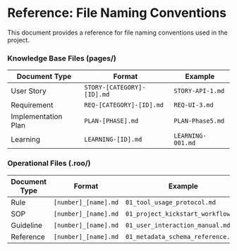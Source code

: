 # Reference: File Naming Conventions

This document provides a reference for file naming conventions used in the project.

### Knowledge Base Files (pages/)

| Document Type | Format | Example |
|---|---|---|
| User Story | `STORY-[CATEGORY]-[ID].md` | `STORY-API-1.md` |
| Requirement | `REQ-[CATEGORY]-[ID].md` | `REQ-UI-3.md` |
| Implementation Plan | `PLAN-[PHASE].md` | `PLAN-Phase5.md` |
| Learning | `LEARNING-[ID].md` | `LEARNING-001.md` |

### Operational Files (.roo/)

| Document Type | Format | Example |
|---|---|---|
| Rule | `[number]_[name].md` | `01_tool_usage_protocol.md` |
| SOP | `[number]_[name].md` | `01_project_kickstart_workflow.md` |
| Guideline | `[number]_[name].md` | `01_user_interaction_manual.md` |
| Reference | `[number]_[name].md` | `01_metadata_schema_reference.md` |